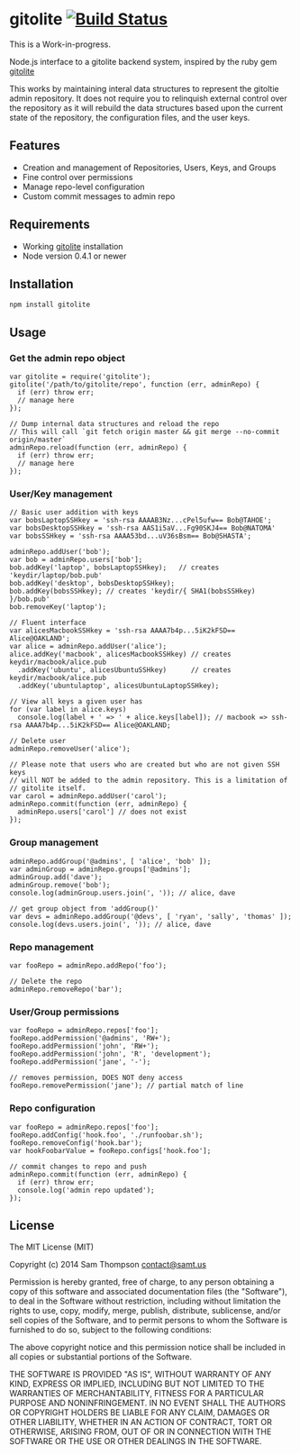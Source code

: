 # gitolite [![Build Status](https://secure.travis-ci.org/samt/node-gitolite.png)](http://travis-ci.org/samt/node-gitolite)

This is a Work-in-progress.

Node.js interface to a gitolite backend system, inspired by the ruby gem [gitolite](https://github.com/wingrunr21/gitolite)

This works by maintaining interal data structures to represent the gitoltie
admin repository. It does not require you to relinquish external control over
the repository as it will rebuild the data structures based upon the current
state of the repository, the configuration files, and the user keys.

## Features

* Creation and management of Repositories, Users, Keys, and Groups
* Fine control over permissions
* Manage repo-level configuration
* Custom commit messages to admin repo

## Requirements

* Working [gitolite](http://gitolite.com/) installation
* Node version 0.4.1 or newer

## Installation

    npm install gitolite

## Usage

### Get the admin repo object

    var gitolite = require('gitolite');
    gitolite('/path/to/gitolite/repo', function (err, adminRepo) {
      if (err) throw err;
      // manage here
    });

    // Dump internal data structures and reload the repo
    // This will call `git fetch origin master && git merge --no-commit origin/master`
    adminRepo.reload(function (err, adminRepo) {
      if (err) throw err;
      // manage here
    });

### User/Key management

    // Basic user addition with keys
    var bobsLaptopSSHkey = 'ssh-rsa AAAAB3Nz...cPel5ufw== Bob@TAHOE';
    var bobsDesktopSSHkey = 'ssh-rsa AAS1i5aV...Fg90SKJ4== Bob@NATOMA'
    var bobsSSHkey = 'ssh-rsa AAAA53bd...uV36sBsm== Bob@SHASTA';

    adminRepo.addUser('bob');
    var bob = adminRepo.users['bob'];
    bob.addKey('laptop', bobsLaptopSSHkey);   // creates 'keydir/laptop/bob.pub'
    bob.addKey('desktop', bobsDesktopSSHkey);
    bob.addKey(bobsSSHkey); // creates 'keydir/{ SHA1(bobsSSHkey) }/bob.pub'
    bob.removeKey('laptop');

    // Fluent interface
    var alicesMacbookSSHkey = 'ssh-rsa AAAA7b4p...5iK2kFSD== Alice@OAKLAND';
    var alice = adminRepo.addUser('alice');
    alice.addKey('macbook', alicesMacbookSSHkey) // creates keydir/macbook/alice.pub
      .addKey('ubuntu', alicesUbuntuSSHkey)      // creates keydir/macbook/alice.pub
      .addKey('ubuntulaptop', alicesUbuntuLaptopSSHkey);

    // View all keys a given user has
    for (var label in alice.keys)
      console.log(label + ' => ' + alice.keys[label]); // macbook => ssh-rsa AAAA7b4p...5iK2kFSD== Alice@OAKLAND;

    // Delete user
    adminRepo.removeUser('alice');

    // Please note that users who are created but who are not given SSH keys
    // will NOT be added to the admin repository. This is a limitation of
    // gitolite itself.
    var carol = adminRepo.addUser('carol');
    adminRepo.commit(function (err, adminRepo) {
      adminRepo.users['carol'] // does not exist
    });

### Group management

    adminRepo.addGroup('@admins', [ 'alice', 'bob' ]);
	var adminGroup = adminRepo.groups['@admins'];
	adminGroup.add('dave');
	adminGroup.remove('bob');
    console.log(adminGroup.users.join(', ')); // alice, dave

    // get group object from 'addGroup()'
    var devs = adminRepo.addGroup('@devs', [ 'ryan', 'sally', 'thomas' ]);
    console.log(devs.users.join(', ')); // alice, dave

### Repo management

    var fooRepo = adminRepo.addRepo('foo');

    // Delete the repo
    adminRepo.removeRepo('bar');

### User/Group permissions

    var fooRepo = adminRepo.repos['foo'];
    fooRepo.addPermission('@admins', 'RW+');
    fooRepo.addPermission('john', 'RW+');
    fooRepo.addPermission('john', 'R', 'development');
    fooRepo.addPermission('jane', '-');

    // removes permission, DOES NOT deny access
    fooRepo.removePermission('jane'); // partial match of line

### Repo configuration

    var fooRepo = adminRepo.repos['foo'];
    fooRepo.addConfig('hook.foo', './runfoobar.sh');
    fooRepo.removeConfig('hook.bar');
    var hookFoobarValue = fooRepo.configs['hook.foo'];

    // commit changes to repo and push
    adminRepo.commit(function (err, adminRepo) {
      if (err) throw err;
      console.log('admin repo updated');
    });

## License

The MIT License (MIT)

Copyright (c) 2014 Sam Thompson <contact@samt.us>

Permission is hereby granted, free of charge, to any person obtaining a copy
of this software and associated documentation files (the "Software"), to deal
in the Software without restriction, including without limitation the rights
to use, copy, modify, merge, publish, distribute, sublicense, and/or sell
copies of the Software, and to permit persons to whom the Software is
furnished to do so, subject to the following conditions:

The above copyright notice and this permission notice shall be included in
all copies or substantial portions of the Software.

THE SOFTWARE IS PROVIDED "AS IS", WITHOUT WARRANTY OF ANY KIND, EXPRESS OR
IMPLIED, INCLUDING BUT NOT LIMITED TO THE WARRANTIES OF MERCHANTABILITY,
FITNESS FOR A PARTICULAR PURPOSE AND NONINFRINGEMENT. IN NO EVENT SHALL THE
AUTHORS OR COPYRIGHT HOLDERS BE LIABLE FOR ANY CLAIM, DAMAGES OR OTHER
LIABILITY, WHETHER IN AN ACTION OF CONTRACT, TORT OR OTHERWISE, ARISING FROM,
OUT OF OR IN CONNECTION WITH THE SOFTWARE OR THE USE OR OTHER DEALINGS IN
THE SOFTWARE.
